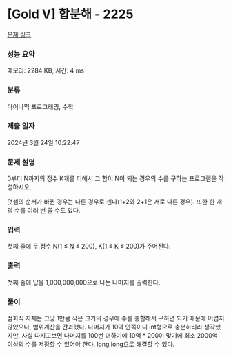# [Gold V] 합분해 - 2225 

[문제 링크](https://www.acmicpc.net/problem/2225) 

### 성능 요약

메모리: 2284 KB, 시간: 4 ms

### 분류

다이나믹 프로그래밍, 수학

### 제출 일자

2024년 3월 24일 10:22:47

### 문제 설명

<p>0부터 N까지의 정수 K개를 더해서 그 합이 N이 되는 경우의 수를 구하는 프로그램을 작성하시오.</p>

<p>덧셈의 순서가 바뀐 경우는 다른 경우로 센다(1+2와 2+1은 서로 다른 경우). 또한 한 개의 수를 여러 번 쓸 수도 있다.</p>

### 입력 

 <p>첫째 줄에 두 정수 N(1 ≤ N ≤ 200), K(1 ≤ K ≤ 200)가 주어진다.</p>

### 출력 

 <p>첫째 줄에 답을 1,000,000,000으로 나눈 나머지를 출력한다.</p>

### 풀이

점화식 자체는 그냥 1만큼 작은 크기의 경우에 수를 총합해서 구하면 되기 때문에 어렵지 않았으나,
범위계산을 간과했다. 
나머지가 10억 안쪽이니 int형으로 충분하리라 생각했지만, 사실 따지고보면 나머지를 100번 더하기에 10억 * 200이 맞기에 최소 2000억 이상의 수를 저장할 수 있어야 한다. long long으로 해결할 수 있다.
